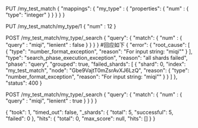 PUT /my_test_match
{
  "mappings": {
    "my_type" : {
      "properties": {
        "num" : {
          "type": "integer"
        }
      }
    }
  }
}

PUT /my_test_match/my_type/1
{
  "num" : 12
}

POST /my_test_match/my_type/_search
{
  "query": {
    "match": {
      "num" : {
        "query" : "miqi",
        "lenient" : false
      }
    }
  }
}
#回应如下
{
   "error": {
      "root_cause": [
         {
            "type": "number_format_exception",
            "reason": "For input string: \"miqi\""
         }
      ],
      "type": "search_phase_execution_exception",
      "reason": "all shards failed",
      "phase": "query",
      "grouped": true,
      "failed_shards": [
         {
            "shard": 0,
            "index": "my_test_match",
            "node": "Gbe9VajtT0mZsrAvXJ6LzQ",
            "reason": {
               "type": "number_format_exception",
               "reason": "For input string: \"miqi\""
            }
         }
      ]
   },
   "status": 400
}


POST /my_test_match/my_type/_search
{
  "query": {
    "match": {
      "num" : {
        "query" : "miqi",
        "lenient" : true
      }
    }
  }
}

{
  "took": 1,
  "timed_out": false,
  "_shards": {
    "total": 5,
    "successful": 5,
    "failed": 0
  },
  "hits": {
    "total": 0,
    "max_score": null,
    "hits": []
  }
}
